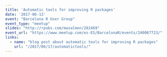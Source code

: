 ```yaml
---
title: 'Automatic tools for improving R packages'
date: '2017-06-13'
event: "Barcelona R User Group"
event_type: "meetup"
slides: "http://rpubs.com/masalmon/282469"
event_url: "https://www.meetup.com/es-ES/BarcelonaR/events/240067723/"
links:
  - name: "blog post about automatic tools for improving R packages"
    url: "/2017/06/17/automatictools/"
---
```

